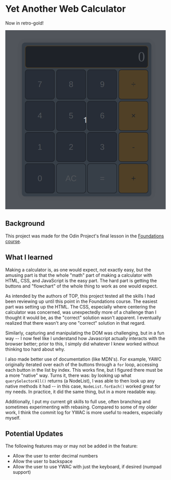 # Yet Another Web Calculator
Now in retro-gold!

![Calculator preview](./preview.gif)

## Background

This project was made for the Odin Project's final lesson in the [Foundations course][1].

## What I learned

Making a calculator is, as one would expect, not exactly easy, but the amusing part is that the
whole "math" part of making a calculator with HTML, CSS, and JavaScript is the easy part. The hard
part is getting the buttons and "flowchart" of the whole thing to work as one would expect.

As intended by the authors of TOP, this project tested all the skills I had been reviewing up until
this point in the Foundations course. The easiest part was setting up the HTML. The CSS, especially
where centering the calculator was concerned, was unexpectedly more of a challenge than I thought
it would be, as the "correct" solution wasn't apparent. I eventually realized that there wasn't
any one "correct" solution in that regard.

Similarly, capturing and manipulating the DOM was challenging, but in a fun way -- I now feel like
I understand how Javascript actually interacts with the browser better; prior to this, I simply
did whatever I knew worked without thinking too hard about why.

I also made better use of documentation (like MDN's). For example, YAWC originally iterated over
each of the buttons through a `for` loop, accessing each button in the list by index. This works fine,
but I figured there must be a more "native" way. Turns it, there was: by looking up what
`querySelectorAll()` returns (a NodeList), I was able to then look up any native methods it had --
in this case, `NodeList.forEach()` worked great for my needs. In practice, it did the same thing,
but in a more readable way.

Additionally, I put my current git skills to full use, often branching and sometimes experimenting
with rebasing. Compared to some of my older work, I think the commit log for YWAC is more useful to
readers, especially myself.

## Potential Updates
The following features may or may not be added in the feature:

- Allow the user to enter decimal numbers
- Allow the user to backspace
- Allow the user to use YWAC with just the keyboard, if desired (numpad support)

[1]: https://www.theodinproject.com/lessons/foundations-calculator